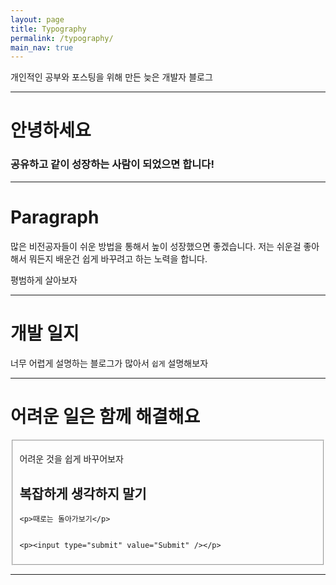 ```yaml
---
layout: page
title: Typography
permalink: /typography/
main_nav: true
---
```


<p>개인적인 공부와 포스팅을 위해 만든 늦은 개발자 블로그</p>

<hr>
<h1 id="headings">안녕하세요</h1>

<h3>공유하고 같이 성장하는 사람이 되었으면 합니다!</h3>

<hr>

<h1 id="paragraph">Paragraph</h1>

<p>많은 비전공자들이 쉬운 방법을 통해서 높이 성장했으면 좋겠습니다. 저는 쉬운걸 좋아해서 뭐든지 배운건 쉽게 바꾸려고 하는 노력을 합니다.</p>

<p>평범하게 살아보자</p>

<hr>
<h1 id="list_types">개발 일지</h1>

<p>너무 어렵게 설명하는 블로그가 많아서 <code>쉽게</code> 설명해보자</p>


<hr>
<h1 id="form_elements">어려운 일은 함께 해결해요</h1>

<fieldset>

  <p>어려운 것을 쉽게 바꾸어보자</p>

  <form>
    <h2>복잡하게 생각하지 말기</h2>


    <p>때로는 돌아가보기</p>


    <p><input type="submit" value="Submit" /></p>
  </form>
</fieldset>

<hr>
</div>
